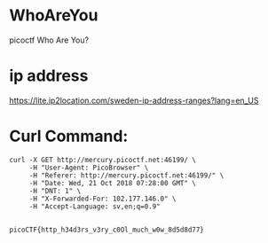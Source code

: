 # WhoAreYou
picoctf Who Are You?

# ip address
https://lite.ip2location.com/sweden-ip-address-ranges?lang=en_US

# Curl Command:
```
curl -X GET http://mercury.picoctf.net:46199/ \
     -H "User-Agent: PicoBrowser" \
     -H "Referer: http://mercury.picoctf.net:46199/" \
     -H "Date: Wed, 21 Oct 2018 07:28:00 GMT" \
     -H "DNT: 1" \
     -H "X-Forwarded-For: 102.177.146.0" \
     -H "Accept-Language: sv,en;q=0.9"


picoCTF{http_h34d3rs_v3ry_c0Ol_much_w0w_8d5d8d77}
```
